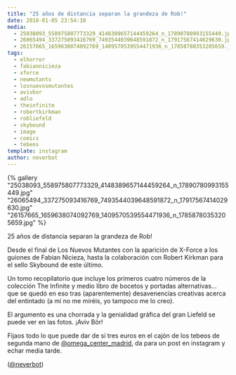 ```yaml
---
title: "25 años de distancia separan la grandeza de Rob!"
date: 2018-01-05 23:54:10
media: 
  - 25038093_558975807773329_4148389657144459264_n_17890780993155449.jpg
  - 26065494_337275093416769_7493544039648591872_n_17917567414029630.jpg
  - 26157665_1659638074092769_1409570539554471936_n_17858780353205659.jpg
tags: 
  - elhorror
  - fabiannicieza
  - xforce
  - newmutants
  - losnuevosmutantes
  - avivbor
  - adlo
  - theinfinite
  - robertkirkman
  - robliefeld
  - skybound
  - image
  - comics
  - tebeos
template: instagram
author: neverbot
---
```


{% gallery "25038093_558975807773329_4148389657144459264_n_17890780993155449.jpg" "26065494_337275093416769_7493544039648591872_n_17917567414029630.jpg" "26157665_1659638074092769_1409570539554471936_n_17858780353205659.jpg" %}

25 años de distancia separan la grandeza de Rob!

Desde el final de Los Nuevos Mutantes con la aparición de X-Force a los guiones de Fabian Nicieza, hasta la colaboración con Robert Kirkman para el sello Skybound de este último.

Un tomo recopilatorio que incluye los primeros cuatro números de la colección The Infinite y medio libro de bocetos y portadas alternativas... que se quedó en eso tras (aparentemente) desavenencias creativas acerca del entintado (a mí no me miréis, yo tampoco me lo creo).

El argumento es una chorrada y la genialidad gráfica del gran Liefeld se puede ver en las fotos. ¡Aviv Bör!

Fijaos todo lo que puede dar de sí tres euros en el cajón de los tebeos de segunda mano de [@omega_center_madrid](https://instagram.com/omega_center_madrid), da para un post en instagram y echar media tarde.

([@neverbot](https://instagram.com/neverbot))
